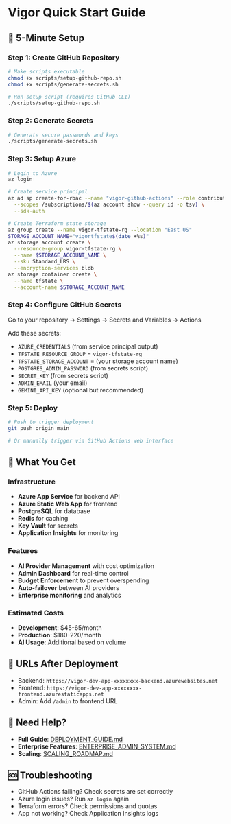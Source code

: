 # Vigor Quick Start Guide

## 🚀 5-Minute Setup

### Step 1: Create GitHub Repository
```bash
# Make scripts executable
chmod +x scripts/setup-github-repo.sh
chmod +x scripts/generate-secrets.sh

# Run setup script (requires GitHub CLI)
./scripts/setup-github-repo.sh
```

### Step 2: Generate Secrets
```bash
# Generate secure passwords and keys
./scripts/generate-secrets.sh
```

### Step 3: Setup Azure
```bash
# Login to Azure
az login

# Create service principal
az ad sp create-for-rbac --name "vigor-github-actions" --role contributor \
  --scopes /subscriptions/$(az account show --query id -o tsv) \
  --sdk-auth

# Create Terraform state storage
az group create --name vigor-tfstate-rg --location "East US"
STORAGE_ACCOUNT_NAME="vigortfstate$(date +%s)"
az storage account create \
  --resource-group vigor-tfstate-rg \
  --name $STORAGE_ACCOUNT_NAME \
  --sku Standard_LRS \
  --encryption-services blob
az storage container create \
  --name tfstate \
  --account-name $STORAGE_ACCOUNT_NAME
```

### Step 4: Configure GitHub Secrets
Go to your repository → Settings → Secrets and Variables → Actions

Add these secrets:
- `AZURE_CREDENTIALS` (from service principal output)
- `TFSTATE_RESOURCE_GROUP` = `vigor-tfstate-rg`
- `TFSTATE_STORAGE_ACCOUNT` = (your storage account name)
- `POSTGRES_ADMIN_PASSWORD` (from secrets script)
- `SECRET_KEY` (from secrets script)
- `ADMIN_EMAIL` (your email)
- `GEMINI_API_KEY` (optional but recommended)

### Step 5: Deploy
```bash
# Push to trigger deployment
git push origin main

# Or manually trigger via GitHub Actions web interface
```

## 🎯 What You Get

### Infrastructure
- **Azure App Service** for backend API
- **Azure Static Web App** for frontend
- **PostgreSQL** for database
- **Redis** for caching
- **Key Vault** for secrets
- **Application Insights** for monitoring

### Features
- **AI Provider Management** with cost optimization
- **Admin Dashboard** for real-time control
- **Budget Enforcement** to prevent overspending
- **Auto-failover** between AI providers
- **Enterprise monitoring** and analytics

### Estimated Costs
- **Development**: $45-65/month
- **Production**: $180-220/month
- **AI Usage**: Additional based on volume

## 🔗 URLs After Deployment
- Backend: `https://vigor-dev-app-xxxxxxxx-backend.azurewebsites.net`
- Frontend: `https://vigor-dev-app-xxxxxxxx-frontend.azurestaticapps.net`
- Admin: Add `/admin` to frontend URL

## 📖 Need Help?
- **Full Guide**: [DEPLOYMENT_GUIDE.md](DEPLOYMENT_GUIDE.md)
- **Enterprise Features**: [ENTERPRISE_ADMIN_SYSTEM.md](ENTERPRISE_ADMIN_SYSTEM.md)
- **Scaling**: [SCALING_ROADMAP.md](SCALING_ROADMAP.md)

## 🆘 Troubleshooting
- GitHub Actions failing? Check secrets are set correctly
- Azure login issues? Run `az login` again
- Terraform errors? Check permissions and quotas
- App not working? Check Application Insights logs 